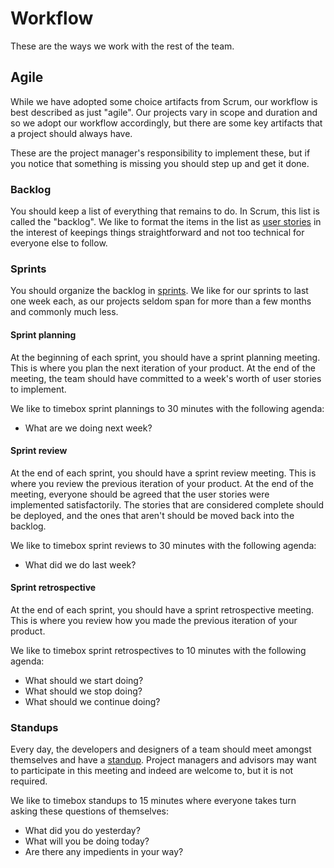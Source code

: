 # Workflow

These are the ways we work with the rest of the team.

## Agile

While we have adopted some choice artifacts from Scrum, our workflow is best described as
just "agile". Our projects vary in scope and duration and so we adopt our workflow accordingly,
but there are some key artifacts that a project should always have.

These are the project manager's responsibility to implement these, but if you notice that something
is missing you should step up and get it done.

### Backlog

You should keep a list of everything that remains to do. In Scrum, this list is called the "backlog". We like
to format the items in the list as [user stories](http://en.wikipedia.org/wiki/User_story) in the interest of
keepings things straightforward and not too technical for everyone else to follow.

### Sprints

You should organize the backlog in [sprints]('http://en.wikipedia.org/wiki/Scrum_(software_development)#Sprint').
We like for our sprints to last one week each, as our projects seldom span for more than a few months and
commonly much less.

#### Sprint planning

At the beginning of each sprint, you should have a sprint planning meeting. This is where you plan the next
iteration of your product. At the end of the meeting, the team should have committed to a week's worth of
user stories to implement.

We like to timebox sprint plannings to 30 minutes with the following agenda:

* What are we doing next week?

#### Sprint review

At the end of each sprint, you should have a sprint review meeting. This is where you review the previous
iteration of your product. At the end of the meeting, everyone should be agreed that the user stories were
implemented satisfactorily. The stories that are considered complete should be deployed, and the ones that
aren't should be moved back into the backlog.

We like to timebox sprint reviews to 30 minutes with the following agenda:

* What did we do last week?

#### Sprint retrospective

At the end of each sprint, you should have a sprint retrospective meeting. This is where you review how you
made the previous iteration of your product.

We like to timebox sprint retrospectives to 10 minutes with the following agenda:

* What should we start doing?
* What should we stop doing?
* What should we continue doing?

### Standups

Every day, the developers and designers of a team should meet amongst themselves and have a
[standup](http://www.mountaingoatsoftware.com/agile/scrum/daily-scrum/). Project managers and advisors may
want to participate in this meeting and indeed are welcome to, but it is not required.

We like to timebox standups to 15 minutes where everyone takes turn asking these questions of themselves:

* What did you do yesterday?
* What will you be doing today?
* Are there any impedients in your way?
